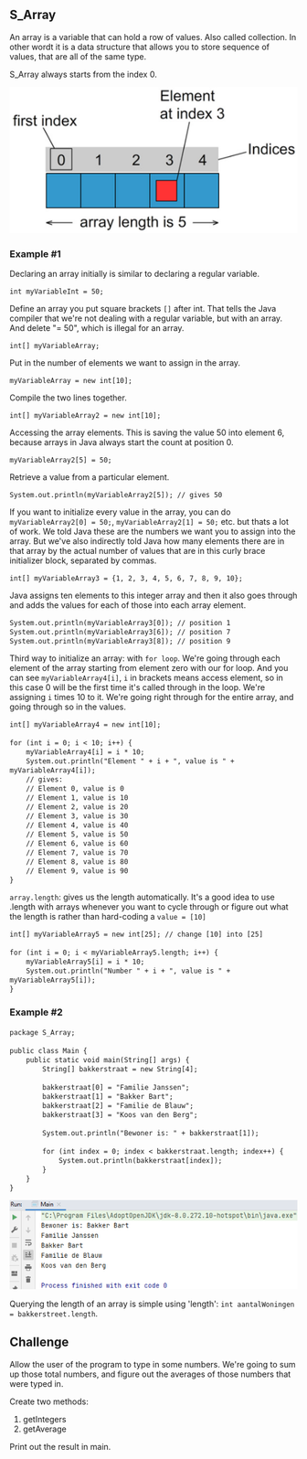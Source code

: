 ## S_Array

An array is a variable that can hold a row of values. Also called collection. In other wordt it is a data structure that allows you to store sequence of values, that are all of the same type.

S_Array always starts from the index 0.

![img_1.png](img1.png)

### Example #1

Declaring an array initially is similar to declaring a regular variable.

    int myVariableInt = 50;

Define an array you put square brackets `[]` after int. That tells the Java compiler that we're not dealing with a regular variable, but with an array. And delete "= 50", which is illegal for an array.

    int[] myVariableArray;

Put in the number of elements we want to assign in the array.

    myVariableArray = new int[10];

Compile the two lines together.

    int[] myVariableArray2 = new int[10];

Accessing the array elements. This is saving the value 50 into element 6, because arrays in Java always start the count at position 0.

    myVariableArray2[5] = 50;

Retrieve a value from a particular element.

    System.out.println(myVariableArray2[5]); // gives 50

If you want to initialize every value in the array, you can do `myVariableArray2[0] = 50;`, `myVariableArray2[1] = 50;` etc. but thats a lot of work. We told Java these are the numbers we want you to assign into the array. But we've also indirectly told Java how many elements there are in that array by the actual number of values that are in this curly brace initializer block, separated by commas.

    int[] myVariableArray3 = {1, 2, 3, 4, 5, 6, 7, 8, 9, 10};

Java assigns ten elements to this integer array and then it also goes through and adds the values for each of those into each array element.

    System.out.println(myVariableArray3[0]); // position 1
    System.out.println(myVariableArray3[6]); // position 7
    System.out.println(myVariableArray3[8]); // position 9

Third way to initialize an array: with `for loop`. We're going through each element of the array starting from element zero with our for loop. And you can see `myVariableArray4[i]`, `i` in brackets means access element, so in this case 0 will be the first time it's called through in the loop. We're assigning `i` times 10 to it. We're going right through for the entire array, and going through so in the values.

    int[] myVariableArray4 = new int[10];
    
    for (int i = 0; i < 10; i++) {
        myVariableArray4[i] = i * 10;
        System.out.println("Element " + i + ", value is " + myVariableArray4[i]);
        // gives:
        // Element 0, value is 0
        // Element 1, value is 10
        // Element 2, value is 20
        // Element 3, value is 30
        // Element 4, value is 40
        // Element 5, value is 50
        // Element 6, value is 60
        // Element 7, value is 70
        // Element 8, value is 80
        // Element 9, value is 90
    }

`array.length`: gives us the length automatically. It's a good idea to use .length with arrays whenever you want to cycle through or figure out what the length is rather than hard-coding a `value = [10]`

    int[] myVariableArray5 = new int[25]; // change [10] into [25]

    for (int i = 0; i < myVariableArray5.length; i++) {
        myVariableArray5[i] = i * 10;
        System.out.println("Number " + i + ", value is " + myVariableArray5[i]);
    }

### Example #2

    package S_Array;
    
    public class Main {
        public static void main(String[] args) {
            String[] bakkerstraat = new String[4];

            bakkerstraat[0] = "Familie Janssen";
            bakkerstraat[1] = "Bakker Bart";
            bakkerstraat[2] = "Familie de Blauw";
            bakkerstraat[3] = "Koos van den Berg";
    
            System.out.println("Bewoner is: " + bakkerstraat[1]);
    
            for (int index = 0; index < bakkerstraat.length; index++) {
                System.out.println(bakkerstraat[index]);
            }
        }
    }

![img.png](img.png)

Querying the length of an array is simple using 'length':
`int aantalWoningen = bakkerstreet.length`.

## Challenge

Allow the user of the program to type in some numbers. We're going to sum up those total numbers, and figure out the
averages of those numbers that were typed in.

Create two methods:
1. getIntegers
2. getAverage

Print out the result in main.